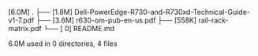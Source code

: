 [6.0M]  .
├── [1.8M]  Dell-PowerEdge-R730-and-R730xd-Technical-Guide-v1-7.pdf
├── [3.6M]  r630-om-pub-en-us.pdf
├── [558K]  rail-rack-matrix.pdf
└── [   0]  README.md

 6.0M used in 0 directories, 4 files
